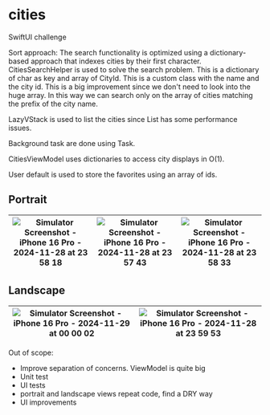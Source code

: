 # cities
SwiftUI challenge 

Sort approach: 
The search functionality is optimized using a dictionary-based approach that indexes cities by their first character. CitiesSearchHelper is used to solve the search problem. This is a dictionary of char as key and array of CityId. This is a custom class with the name and the city id. This is a big improvement since we don't need to look into the huge array. In this way we can search only on the array of cities matching the prefix of the city name.

LazyVStack is used to list the cities since List has some performance issues.

Background task are done using Task.

CitiesViewModel uses dictionaries to access city displays in O(1).

User default is used to store the favorites using an array of ids.

## Portrait

|![Simulator Screenshot - iPhone 16 Pro - 2024-11-28 at 23 58 18](https://github.com/user-attachments/assets/e4116fa3-8956-48fb-9510-70896068d77a)|![Simulator Screenshot - iPhone 16 Pro - 2024-11-28 at 23 57 43](https://github.com/user-attachments/assets/0a5292a6-c1cf-4124-a387-e98a4e339726)|![Simulator Screenshot - iPhone 16 Pro - 2024-11-28 at 23 58 33](https://github.com/user-attachments/assets/08fee306-b0fc-4940-8e00-6ec4e329cd71)|
|---|----|---|

## Landscape
|![Simulator Screenshot - iPhone 16 Pro - 2024-11-29 at 00 00 02](https://github.com/user-attachments/assets/81c4fa08-6ecc-44b9-a761-185ac506b59e)|![Simulator Screenshot - iPhone 16 Pro - 2024-11-28 at 23 59 53](https://github.com/user-attachments/assets/79109303-a34b-4cca-b3c2-e18e76e9c69b)|
|---|----|


Out of scope:
- Improve separation of concerns. ViewModel is quite big
- Unit test
- UI tests 
- portrait and landscape views repeat code, find a DRY way
- UI improvements 
